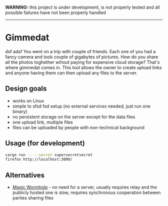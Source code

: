 **WARNING:** this project is under development, is not properly tested and all possible failures have not been properly handled

---

# Gimmedat

dsf adsf You went on a trip with couple of friends. Each one of you had a fancy camera and took couple of gigabytes of pictures. How do you share all the photos toghether wihout paying for expensive cloud storage? That's where gimmedat comes in. This tool allows the owner to create upload links and anyone having them can then upload any files to the server.

## Design goals

- works on Linux
- simple to sfsd fsd setup (no external services needed, just run one binary)
- no persistent storage on the server except for the data files
- one upload link, multiple files
- files can be uploaded by people with non-technical background

## Usage (for development)

```sh
cargo run -- --secret supersecretsecret
firefox http://localhost:3000/
```

## Alternatives

- [Magic Wormhole](https://github.com/magic-wormhole/magic-wormhole) - no need for a server, usually requires relay and the publicly hosted one is slow, requires synchronous cooperation between parties sharing files
